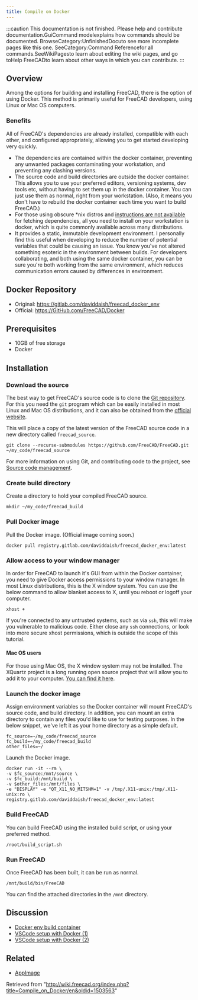 ```yaml
---
title: Compile on Docker
---
```

:::caution
This documentation is not finished. Please help and contribute documentation.GuiCommand modelexplains how commands should be documented. BrowseCategory:UnfinishedDocuto see more incomplete pages like this one. SeeCategory:Command Referencefor all commands.SeeWikiPagesto learn about editing the wiki pages, and go toHelp FreeCADto learn about other ways in which you can contribute.
:::

## Overview

Among the options for building and installing FreeCAD, there is the option of using Docker. This method is primarily useful for FreeCAD developers, using Linux or Mac OS computers.

### Benefits

All of FreeCAD's dependencies are already installed, compatible with each other, and configured appropriately, allowing you to get started developing very quickly.

* The dependencies are contained within the docker container, preventing any unwanted packages contaminating your workstation, and preventing any clashing versions.
* The source code and build directories are outside the docker container. This allows you to use your preferred editors, versioning systems, dev tools etc, without having to set them up in the docker container. You can just use them as normal, right from your workstation. (Also, it means you don't have to rebuild the docker container each time you want to build FreeCAD.)
* For those using obscure \*nix distros and [instructions are not available](/Compile_on_Linux#Getting_the_dependencies "Compile on Linux") for fetching dependencies, all you need to install on your workstation is docker, which is quite commonly available across many distributions.
* It provides a static, immutable development environment. I personally find this useful when developing to reduce the number of potential variables that could be causing an issue. You know you've not altered something esoteric in the environment between builds. For developers collaborating, and both using the same docker container, you can be sure you're both working from the same environment, which reduces communication errors caused by differences in environment.

## Docker Repository

* Original: <https://gitlab.com/daviddaish/freecad_docker_env>
* Official: <https://GitHub.com/FreeCAD/Docker>

## Prerequisites

* 10GB of free storage
* Docker

## Installation

### Download the source

The best way to get FreeCAD's source code is to clone the [Git repository](https://github.com/FreeCAD/FreeCAD). For this you need the `git` program which can be easily installed in most Linux and Mac OS distributions, and it can also be obtained from the [official website](http://git-scm.com/).

This will place a copy of the latest version of the FreeCAD source code in a new directory called `freecad_source`.

```
git clone --recurse-submodules https://github.com/FreeCAD/FreeCAD.git ~/my_code/freecad_source

```

For more information on using Git, and contributing code to the project, see [Source code management](/Source_code_management "Source code management").

### Create build directory

Create a directory to hold your compiled FreeCAD source.

```
mkdir ~/my_code/freecad_build

```

### Pull Docker image

Pull the Docker image. (Official image coming soon.)

```
docker pull registry.gitlab.com/daviddaish/freecad_docker_env:latest

```

### Allow access to your window manager

In order for FreeCAD to launch it's GUI from within the Docker container, you need to give Docker access permissions to your window manager. In most Linux distributions, this is the X window system. You can use the below command to allow blanket access to X, until you reboot or logoff your computer.

```
xhost +

```

If you're connected to any untrusted systems, such as via `ssh`, this will make you vulnerable to malicious code. Either close any `ssh` connections, or look into more secure xhost permissions, which is outside the scope of this tutorial.

#### Mac OS users

For those using Mac OS, the X window system may not be installed. The XQuartz project is a long running open source project that will allow you to add it to your computer. [You can find it here](https://www.xquartz.org/).

### Launch the docker image

Assign environment variables so the Docker container will mount FreeCAD's source code, and build directory. In addition, you can mount an extra directory to contain any files you'd like to use for testing purposes. In the below snippet, we've left it as your home directory as a simple default.

```
fc_source=~/my_code/freecad_source
fc_build=~/my_code/freecad_build
other_files=~/

```

Launch the Docker image.

```
docker run -it --rm \
-v $fc_source:/mnt/source \
-v $fc_build:/mnt/build \
-v $other_files:/mnt/files \
-e "DISPLAY" -e "QT_X11_NO_MITSHM=1" -v /tmp/.X11-unix:/tmp/.X11-unix:ro \
registry.gitlab.com/daviddaish/freecad_docker_env:latest

```

### Build FreeCAD

You can build FreeCAD using the installed build script, or using your preferred method.

```
/root/build_script.sh

```

### Run FreeCAD

Once FreeCAD has been built, it can be run as normal.

```
/mnt/build/bin/FreeCAD

```

You can find the attached directories in the `/mnt` directory.

## Discussion

* [Docker env build container](https://forum.freecadweb.org/viewtopic.php?f=4&t=42954)
* [VSCode setup with Docker (1)](https://forum.freecadweb.org/viewtopic.php?f=10&t=48266)
* [VSCode setup with Docker (2)](https://forum.freecadweb.org/viewtopic.php?p=427812#p427812)

## Related

* [AppImage](/AppImage "AppImage")

Retrieved from "<http://wiki.freecad.org/index.php?title=Compile_on_Docker/en&oldid=1503563>"